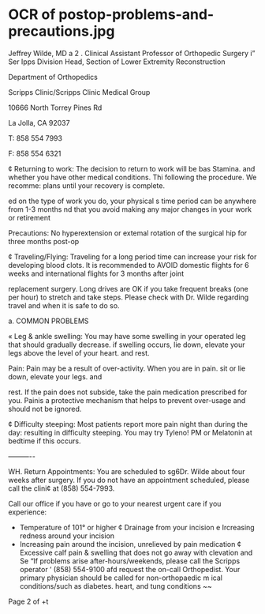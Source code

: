 # OCR of postop-problems-and-precautions.jpg

Jeffrey Wilde, MD a 2 .
Clinical Assistant Professor of Orthopedic Surgery i” Ser Ipps
Division Head, Section of Lower Extremity Reconstruction

Department of Orthopedics

Scripps Clinic/Scripps Clinic Medical Group

10666 North Torrey Pines Rd

La Jolla, CA 92037

T: 858 554 7993

F: 858 554 6321

¢ Returning to work: The decision to return to work will be bas
Stamina. and whether you have other medical conditions. Thi
following the procedure. We recomme:
plans until your recovery is complete.

ed on the type of work you do, your physical
s time period can be anywhere from 1-3 months
nd that you avoid making any major changes in your work or retirement

Precautions: No hyperextension or extemal rotation of the surgical hip for three months post-op

¢  Traveling/Flying: Traveling for a long period time can increase your risk for developing blood clots. It is
recommended to AVOID domestic flights for 6 weeks and international flights for 3 months after joint

replacement surgery. Long drives are OK if you take frequent breaks (one per hour) to stretch and take
steps. Please check with Dr. Wilde regarding travel and when it is safe to do so.

a. COMMON PROBLEMS

« Leg & ankle swelling: You may have some swelling in your operated leg that should gradually decrease. if
swelling occurs, lie down, elevate your legs above the level of your heart. and rest.

Pain: Pain may be a result of over-activity. When you are in pain. sit or lie down, elevate your legs. and

rest. If the pain does not subside, take the pain medication prescribed for you. Painis a protective mechanism
that helps to prevent over-usage and should not be ignored.

¢ Difficulty steeping: Most patients report more pain night than during the day: resulting in difficulty steeping.
You may try Tyleno! PM or Melatonin at bedtime if this occurs.

———--

WH. Return Appointments: You are scheduled to sg6Dr. Wilde about four weeks after surgery. If you do not have
an appointment scheduled, please call the clini¢ at (858) 554-7993.

Call our office if you have or go to your nearest urgent care if you experience:
* Temperature of 101° or higher
¢ Drainage from your incision
e  Ircreasing redness around your incision
* Increasing pain around the incision, unrelieved by pain medication
¢ Excessive calf pain & swelling that does not go away with clevation and Se
“If problems arise after-hours/weekends, please call the Scripps operator ‘ (858) 554-9100 afd request the on-call
Orthopedist. Your primary physician should be called for non-orthopaedic m ical conditions/such as diabetes. heart,
and tung conditions ~~

Page 2 of +t

